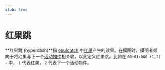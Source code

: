 ```yaml
---
stub: true
---
```


# 红果跳

**红果跳 (hyperdash)**指 [osu!catch](/wiki/Game_mode/osu!catch) 中[红果](/wiki/Hit_object/Hyperfruit)产生的效果。在摸图时，摸图者倾向于将红果与下一个[活动物件](/wiki/Glossary/Active_object)相关联，以此定义红果跳。比如在 `00:01:000 (1,2) -` 中， `1` 代表红果， `2` 代表下一个活动物件。
